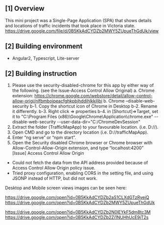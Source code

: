 ## [1] Overview
This mini project was a Single-Page Application (SPA) that shows details and locations of traffic incidents that took place in Victoria state.
https://drive.google.com/file/d/0B5KkAdCYDZb2MWY5ZUpueThGdUk/view


## [2] Building environment
-	Angular2, Typescript, Lite-server

## [2] Building instruction

1.	Please use the security-disabled-chrome for this app by either way of the following. (see the Issue-Access Control Allow Original)
  a.	Chrome extension: https://chrome.google.com/webstore/detail/allow-control-allow-origi/nlfbmbojpeacfghkpbjhddihlkkiljbi
  b.	Chrome –disable-web-security 
    b-1. Copy the shortcut icon of Chrome in Desktop
    b-2. Rename it differently. 
    b-3. Right click => properties
    b-4. in [Shortcut]=>Target, set it to 
         "C:\Program Files (x86)\Google\Chrome\Application\chrome.exe" --disable-web-security --user-data-dir="C:/ChromeDevSession"
2.	Extract the folder (TrafficMapApp) to your favourable location. (i.e. D://).
3.	Open CMD and go to the directory location (i.e. D://trafficMapApp).
4.	Enter “ng serve” or “npm start”. 
5.	Open the Security disabled Chrome browser or Chrome browser with Allow-Control-Allow-Origin extension, and type “localhost:4200”
  
[Issue]
Access Control Allow Origin
-	Could not fetch the data from the API address provided because of Access Control Allow Origin policy issue. 
-	Tried proxy configuration, enabling CORS in the setting file, and using JSONP instead of HTTP, but did not work. 

Desktop and Mobile screen views images can be seen here:
  
  https://drive.google.com/open?id=0B5KkAdCYDZb2aS1CLXdGTzRyejQ  
  https://drive.google.com/open?id=0B5KkAdCYDZb2MWY5ZUpueThGdUk 
    
  https://drive.google.com/open?id=0B5KkAdCYDZb2N0lEYkF5dm8tc3M  
  https://drive.google.com/open?id=0B5KkAdCYDZb2Zi1NUHhUcE9jT2s 
  







